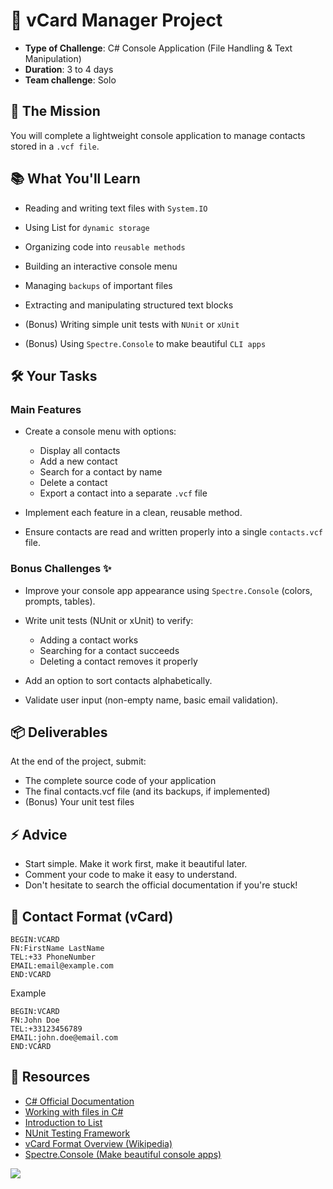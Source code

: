 # 📇 vCard Manager Project

- **Type of Challenge**: C# Console Application (File Handling & Text Manipulation)
- **Duration**: 3 to 4 days
- **Team challenge**: Solo

## 🎯 The Mission
You will complete a lightweight console application to manage contacts stored in a `.vcf file`.

## 📚 What You'll Learn
- Reading and writing text files with `System.IO`
- Using List<string> for `dynamic storage`
- Organizing code into `reusable methods`
- Building an interactive console menu
- Managing `backups` of important files
- Extracting and manipulating structured text blocks

- (Bonus) Writing simple unit tests with `NUnit` or `xUnit`
- (Bonus) Using `Spectre.Console` to make beautiful `CLI apps`

## 🛠️ Your Tasks
### Main Features
- Create a console menu with options:
  - Display all contacts
  - Add a new contact
  - Search for a contact by name
  - Delete a contact
  - Export a contact into a separate `.vcf` file

- Implement each feature in a clean, reusable method.
- Ensure contacts are read and written properly into a single `contacts.vcf` file.

### Bonus Challenges ✨
- Improve your console app appearance using `Spectre.Console` (colors, prompts, tables).

- Write unit tests (NUnit or xUnit) to verify:
  - Adding a contact works
  - Searching for a contact succeeds
  - Deleting a contact removes it properly

- Add an option to sort contacts alphabetically.
- Validate user input (non-empty name, basic email validation).

## 📦 Deliverables
At the end of the project, submit:
- The complete source code of your application
- The final contacts.vcf file (and its backups, if implemented)
- (Bonus) Your unit test files

## ⚡ Advice
- Start simple. Make it work first, make it beautiful later.
- Comment your code to make it easy to understand.
- Don't hesitate to search the official documentation if you're stuck!

## 📄 Contact Format (vCard)

```text
BEGIN:VCARD
FN:FirstName LastName
TEL:+33 PhoneNumber
EMAIL:email@example.com
END:VCARD
``` 

Example
```text
BEGIN:VCARD
FN:John Doe
TEL:+33123456789
EMAIL:john.doe@email.com
END:VCARD
```

## 📎 Resources

- [C# Official Documentation](https://learn.microsoft.com/en-us/dotnet/csharp/)
- [Working with files in C#](https://learn.microsoft.com/en-us/dotnet/api/system.io.file)
- [Introduction to List<T>](https://learn.microsoft.com/en-us/dotnet/api/system.collections.generic.list-1)
- [NUnit Testing Framework](https://nunit.org/)
- [vCard Format Overview (Wikipedia)](https://en.wikipedia.org/wiki/VCard)
- [Spectre.Console (Make beautiful console apps)](https://spectreconsole.net)


![](https://media0.giphy.com/media/v1.Y2lkPTc5MGI3NjExZGVvYWkzb2lzazg1c2c2dzYwYmdicmJyeXp5cDY2MGR6eTN0eWxpYyZlcD12MV9pbnRlcm5hbF9naWZfYnlfaWQmY3Q9Zw/3o6ZtrubhtSgQsWghO/giphy.gif)
